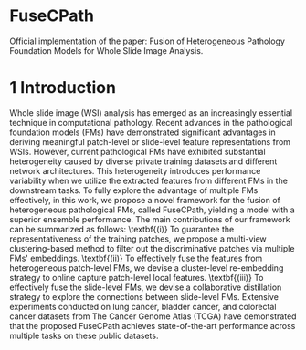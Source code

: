 # FuseCPath
Official implementation of the paper: Fusion of Heterogeneous Pathology Foundation Models for Whole Slide Image Analysis.

# 1 Introduction
Whole slide image (WSI) analysis has emerged as an increasingly essential technique in computational pathology. Recent advances in the pathological foundation models (FMs) have demonstrated significant advantages in deriving meaningful patch-level or slide-level feature representations from WSIs. However, current pathological FMs have exhibited substantial heterogeneity caused by diverse private training datasets and different network architectures. This heterogeneity introduces performance variability when we utilize the extracted features from different FMs in the downstream tasks. To fully explore the advantage of multiple FMs effectively, in this work, we propose a novel framework for the fusion of heterogeneous pathological FMs, called FuseCPath, yielding a model with a superior ensemble performance. The main contributions of our framework can be summarized as follows: \textbf{(i)} To guarantee the representativeness of the training patches, we propose a multi-view clustering-based method to filter out the discriminative patches via multiple FMs' embeddings. \textbf{(ii)} To effectively fuse the features from heterogeneous patch-level FMs, we devise a cluster-level re-embedding strategy to online capture patch-level local features. \textbf{(iii)} To effectively fuse the slide-level FMs, we devise a collaborative distillation strategy to explore the connections between slide-level FMs. Extensive experiments conducted on lung cancer, bladder cancer, and colorectal cancer datasets from The Cancer Genome Atlas (TCGA) have demonstrated that the proposed FuseCPath achieves state-of-the-art performance across multiple tasks on these public datasets.
